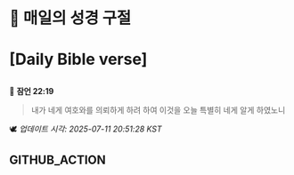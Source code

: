 # 🙏 매일의 성경 구절
# [Daily Bible verse]
##
<!-- START_BIBLE_VERSE -->
📖 **잠언 22:19**
> 내가 네게 여호와를 의뢰하게 하려 하여 이것을 오늘 특별히 네게 알게 하였노니

🕊️ _업데이트 시각: 2025-07-11 20:51:28 KST_
  <!-- END_BIBLE_VERSE -->
## GITHUB_ACTION
